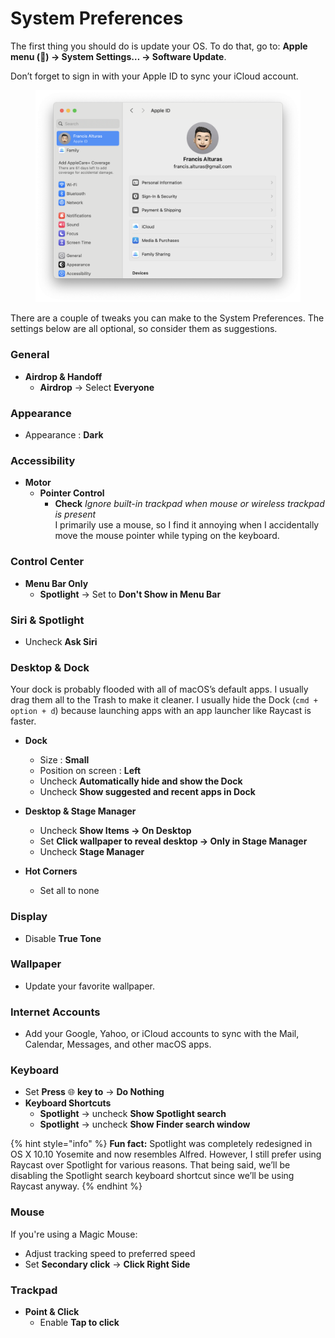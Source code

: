 # System Preferences

The first thing you should do is update your OS. To do that, go to: **Apple menu () -> System Settings… -> Software Update**.

Don’t forget to sign in with your Apple ID to sync your iCloud account.

<figure><img src="../../.gitbook/assets/image (33).png" alt=""><figcaption></figcaption></figure>

There are a couple of tweaks you can make to the System Preferences. The settings below are all optional, so consider them as suggestions.

### General

* **Airdrop & Handoff**
  * **Airdrop** -> Select **Everyone**

### Appearance

* Appearance : **Dark**

### Accessibility

* **Motor**
  * **Pointer Control**
    * **Check** _Ignore built-in trackpad when mouse or wireless trackpad is present_\
      I primarily use a mouse, so I find it annoying when I accidentally move the mouse pointer while typing on the keyboard.

### Control Center

* **Menu Bar Only**
  * **Spotlight** -> Set to **Don't Show in Menu Bar**

### Siri & Spotlight

* Uncheck **Ask Siri**

### Desktop & Dock

Your dock is probably flooded with all of macOS’s default apps. I usually drag them all to the Trash to make it cleaner. I usually hide the Dock (`cmd + option + d`) because launching apps with an app launcher like Raycast is faster.

*   **Dock**

    * Size : **Small**
    * Position on screen : **Left**
    * Uncheck **Automatically hide and show the Dock**
    * Uncheck **Show suggested and recent apps in Dock**


*   **Desktop & Stage Manager**

    * Uncheck **Show Items -> On Desktop**
    * Set **Click wallpaper to reveal desktop -> Only in Stage Manager**
    * Uncheck **Stage Manager**


* **Hot Corners**
  * Set all to none

### Display

* Disable **True Tone**

### Wallpaper

* Update your favorite wallpaper.

### Internet Accounts

* Add your Google, Yahoo, or iCloud accounts to sync with the Mail, Calendar, Messages, and other macOS apps.

### Keyboard

* Set  **Press** 🌐︎ **key  to** -> **Do Nothing**
* **Keyboard Shortcuts**
  * **Spotlight** -> uncheck **Show Spotlight search**&#x20;
  * **Spotlight** -> uncheck **Show Finder search window**

{% hint style="info" %}
**Fun fact:** Spotlight was completely redesigned in OS X 10.10 Yosemite and now resembles Alfred. However, I still prefer using Raycast over Spotlight for various reasons. That being said, we’ll be disabling the Spotlight search keyboard shortcut since we’ll be using Raycast anyway.
{% endhint %}

### Mouse

If you're using a Magic Mouse:

* Adjust tracking speed to preferred speed
* Set **Secondary click** -> **Click Right Side**

### Trackpad

* **Point & Click**
  * Enable **Tap to click**

